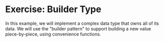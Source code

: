 # Exercise: Builder Type

In this example, we will implement a complex data type that owns all of its
data. We will use the "builder pattern" to support building a new value
piece-by-piece, using convenience functions.
